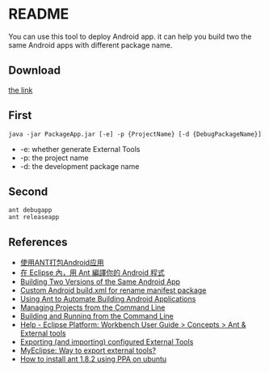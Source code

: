 README
=============

You can use this tool to deploy Android app. it can help you build two the same Android apps with different package name.

Download
------
[the link](https://dl.dropboxusercontent.com/u/1161093/PackageApp.jar)

First
-------
	java -jar PackageApp.jar [-e] -p {ProjectName} [-d {DebugPackageName}]
* -e: whether generate External Tools
* -p: the project name
* -d: the development package name

Second
-------
	ant debugapp
	ant releaseapp

References
-------
* [使用ANT打包Android应用](http://blog.csdn.net/liuhe688/article/details/6679879)
* [在 Eclipse 內，用 Ant 編譯你的 Android 程式](http://ysl-paradise.blogspot.com/2008/09/eclipse-ant-android.html)
* [Building Two Versions of the Same Android App](http://blog.uncommons.org/2010/07/19/building-two-versions-of-the-same-android-app/)
* [Custom Android build.xml for rename manifest package](http://stackoverflow.com/questions/3360349/custom-android-build-xml-for-rename-manifest-package)
* [Using Ant to Automate Building Android Applications](http://www.androidengineer.com/2010/06/using-ant-to-automate-building-android.html)
* [Managing Projects from the Command Line](http://developer.android.com/guide/developing/projects/projects-cmdline.html)
* [Building and Running from the Command Line](http://developer.android.com/guide/developing/building/building-cmdline.html#ReleaseMode)
* [Help - Eclipse Platform: Workbench User Guide > Concepts > Ant & External tools](http://help.eclipse.org/helios/index.jsp?topic=%2Forg.eclipse.platform.doc.user%2Fconcepts%2Fconcepts-exttools.htm)
* [Exporting (and importing) configured External Tools](http://www.eclipse.org/forums/index.php/m/253635/)
* [MyEclipse: Way to export external tools?](http://www.myeclipseide.com/PNphpBB2-printview-t-11970-start-0.html)
* [How to install ant 1.8.2 using PPA on ubuntu](http://www.ubuntugeek.com/how-to-install-ant-1-8-2-using-ppa-on-ubuntu.html)
